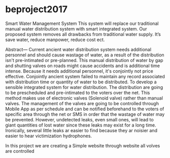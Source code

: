 # beproject2017
Smart Water Management System This system will replace our traditional manual water distribution system with smart integrated system. Our proposed system removes all drawbacks from traditional water supply. It’s save water, reduce manpower, reduce cost ect.

Abstract— Current ancient water distribution system needs additional personnel and should cause wastage of water, as a result of the distribution isn't pre-intimated or pre-planned. This manual distribution of water by gap and shutting valves on roads might cause accidents and is additional time intense. Because it needs additional personnel, it's conjointly not price effective. Conjointly ancient system failed to maintain any record associated with distribution time or quantity of water to be distributed.
To develop a sensible integrated system for water distribution. The distribution are going to be prescheduled and pre-intimated to the voters over the net. This method makes use of electronic valves (Solenoid valve) rather than manual valves. The management of the valves are going to be controlled through Mobile App as per schedule and can be notified beforehand to the voters of specific area through the net or SMS in order that the wastage of water may be prevented. However, undetected  leaks, even small  ones, will  lead  to giant  quantities  of  lost  water  since  these  leaks may  exist  for  a  long  time.  Ironically, several little  leaks ar  easier  to find because  they ar  noisier  and  easier  to  hear victimization  hydrophones.

In this project we are creating a Simple website through website all volves are controlled
